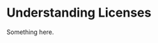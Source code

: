 [title]: # (Understanding Licenses)
[tags]: # (XXX)
[priority]: # (863)
# Understanding Licenses
Something here.
